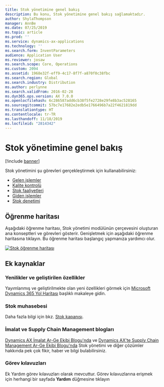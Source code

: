 ```yaml
---
title: Stok yönetimine genel bakış
description: Bu konu, Stok yönetimine genel bakış sağlamaktadır.
author: ShylaThompson
manager: AnnBe
ms.date: 07/25/2019
ms.topic: article
ms.prod: ''
ms.service: dynamics-ax-applications
ms.technology: ''
ms.search.form: InventParameters
audience: Application User
ms.reviewer: josaw
ms.search.scope: Core, Operations
ms.custom: 2094
ms.assetid: 1968e32f-eff9-4c17-8f7f-a870f0c38fbc
ms.search.region: Global
ms.search.industry: Distribution
ms.author: perlynne
ms.search.validFrom: 2016-02-28
ms.dyn365.ops.version: AX 7.0.0
ms.openlocfilehash: 6c286587add6cb38f5fe2728e29fe8b3ac528165
ms.sourcegitcommit: 57bc7e17682e2edb5e1766496b7a22f4621819dd
ms.translationtype: HT
ms.contentlocale: tr-TR
ms.lasthandoff: 11/18/2019
ms.locfileid: "2814342"
---
```

# <a name="inventory-management-overview"></a>Stok yönetimine genel bakış

[!include [banner](../includes/banner.md)]

Stok yönetimini şu görevleri gerçekleştirmek için kullanabilirsiniz:

-  [Gelen işlemler](arrival-overview.md)
-  [Kalite kontrolü](quality-management-processes.md)
-  [Stok faaliyetleri](inventory-journals.md)
-  [Giden işlemler](outbound-process.md)
-  [Stok denetimi](../cost-management/inventory-close.md) 

## <a name="learning-map"></a>Öğrenme haritası

Aşağıdaki öğrenme haritası, Stok yönetimi modülünün çerçevesini oluşturan ana konseptleri ve görevleri gösterir. Genişletmek için aşağıdaki öğrenme haritasına tıklayın. Bu öğrenme haritası başlangıç yapmanıza yardımcı olur.


[![Stok öğrenme haritası](./media/inventory-learning-map.png)](./media/inventory-learning-map.png)

## <a name="additional-resources"></a>Ek kaynaklar

### <a name="whats-new-and-in-development"></a>Yenilikler ve geliştirilen özellikler
Yayımlanmış ve geliştirilmekte olan yeni özellikleri görmek için [Microsoft Dynamics 365 Yol Haritası](https://roadmap.dynamics.com/) başlıklı makaleye gidin.

### <a name="inventory-accounting"></a>Stok muhasebesi 
Daha fazla bilgi için bkz. [Stok kapanışı](../cost-management/inventory-close.md).

### <a name="manufacturing-and-supply-chain-management-blogs"></a>İmalat ve Supply Chain Management blogları
[Dynamics AX İmalat Ar-Ge Ekibi Blogu'nda](https://blogs.msdn.microsoft.com/axmfg) ve [Dynamics AX'te Supply Chain Management Ar-Ge Ekibi Blogu'nda](https://blogs.msdn.microsoft.com/dynamicsaxscm) Stok yönetimi ve diğer çözümler hakkında pek çok fikir, haber ve bilgi bulabilirsiniz.

### <a name="task-guides"></a>Görev kılavuzları
Ek Yardım görev kılavuzları olarak mevcuttur. Görev kılavuzlarına erişmek için herhangi bir sayfada **Yardım** düğmesine tıklayın
